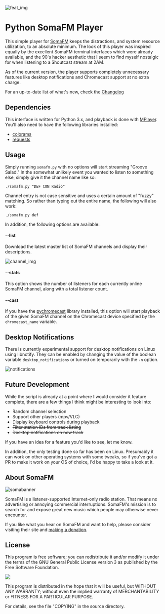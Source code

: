 ![feat_img](screenshots/playing.png)
# Python SomaFM Player
This simple player for [SomaFM](https://somafm.com/) keeps the distractions, and system resource utilization, to an absolute minimum. The look of this player was inspired equally by the excellent SomaFM terminal interfaces which were already available, and the 90's hacker aesthetic that I seem to find myself nostalgic for when listening to a Shoutcast stream at 2AM.

As of the current version, the player supports completely unnecessary features like desktop notifications and Chromecast support at no extra charge.

For an up-to-date list of what's new, check the [Changelog](CHANGELOG.md)

## Dependencies
This interface is written for Python 3.x, and playback is done with [MPlayer](http://www.mplayerhq.hu/design7/news.html). You'll also need to have the following libraries installed:

* [colorama](https://pypi.org/project/colorama/)
* [requests](https://3.python-requests.org/)

## Usage
Simply running `somafm.py` with no options will start streaming "Groove Salad." In the somewhat unlikely event you wanted to listen to something else, simply give it the channel name like so:

```console
./somafm.py "DEF CON Radio"
```

Channel entry is not case sensitive and uses a certain amount of "fuzzy" matching. So rather than typing out the entire name, the following will also work:

```console
./somafm.py def
```
In addition, the following options are available:

#### --list
Download the latest master list of SomaFM channels and display their descriptions.

![channel_img](screenshots/channel_list.png)

#### --stats
This option shows the number of listeners for each currently online SomaFM channel, along with a total listener count.

#### --cast
If you have the [pychromecast](https://github.com/balloob/pychromecast) library installed, this option will start playback of the given SomaFM channel on the Chromecast device specified by the `chromecast_name` variable.

## Desktop Notifications
There is currently experimental support for desktop notifications on Linux using libnotify. They can be enabled by changing the value of the boolean variable `desktop_notifications` or turned on temporarily with the `-n` option.

![notifications](screenshots/notifications.png)

## Future Development
While the script is already at a point where I would consider it feature complete, there are a few things I think might be interesting to look into:

* Random channel selection
* Support other players (mpv/VLC)
* Display keyboard controls during playback
* ~~Filter station IDs from track listing~~
* ~~Desktop notifications on new track~~

If you have an idea for a feature you'd like to see, let me know.

In addition, the only testing done so far has been on Linux. Presumably it can work on other operating systems with some tweaks, so if you've got a PR to make it work on your OS of choice, I'd be happy to take a look at it.

## About SomaFM
![somabanner](http://somafm.com/linktous/728x90sfm.jpg)

SomaFM is a listener-supported Internet-only radio station. That means no advertising or annoying commercial interruptions. SomaFM's mission is to search for and expose great new music which people may otherwise never encounter.

If you like what you hear on SomaFM and want to help, please consider visiting their site and [making a donation](https://somafm.com/support/).

## License
This program is free software; you can redistribute it and/or modify it under the terms of the GNU General Public License version 3 as published by the Free Software Foundation.

![](https://www.gnu.org/graphics/gplv3-127x51.png)

This program is distributed in the hope that it will be useful, but WITHOUT ANY WARRANTY; without even the implied warranty of MERCHANTABILITY or FITNESS FOR A PARTICULAR PURPOSE.

For details, see the file "COPYING" in the source directory.
